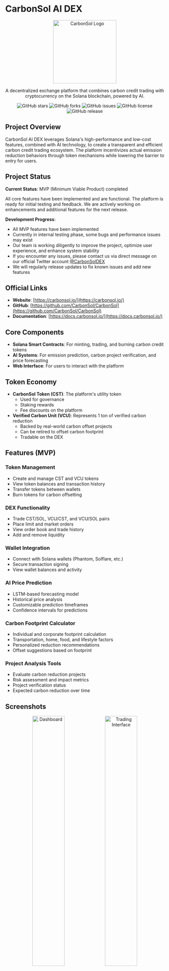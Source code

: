 # CarbonSol AI DEX

<!-- Logo with dark/light mode support -->
<div align="center">
  <a href="https://carbonsol.io">
    <picture>
      <source media="(prefers-color-scheme: dark)" srcset="assets/logo.svg">
      <source media="(prefers-color-scheme: light)" srcset="assets/logo.svg">
      <img alt="CarbonSol Logo" src="assets/logo.svg" width="200" height="200">
    </picture>
  </a>
</div>

<p align="center">
  A decentralized exchange platform that combines carbon credit trading with cryptocurrency on the Solana blockchain, powered by AI.
</p>

<div align="center">
  
  ![GitHub stars](https://img.shields.io/github/stars/CarbonSol/CarbonSol?style=social)
  ![GitHub forks](https://img.shields.io/github/forks/CarbonSol/CarbonSol?style=social)
  ![GitHub issues](https://img.shields.io/github/issues/CarbonSol/CarbonSol)
  ![GitHub license](https://img.shields.io/github/license/CarbonSol/CarbonSol)
  ![GitHub release](https://img.shields.io/github/v/release/CarbonSol/CarbonSol?include_prereleases)
  
</div>

## Project Overview

CarbonSol AI DEX leverages Solana's high-performance and low-cost features, combined with AI technology, to create a transparent and efficient carbon credit trading ecosystem. The platform incentivizes actual emission reduction behaviors through token mechanisms while lowering the barrier to entry for users.

## Project Status

**Current Status**: MVP (Minimum Viable Product) completed

All core features have been implemented and are functional. The platform is ready for initial testing and feedback. We are actively working on enhancements and additional features for the next release.

**Development Progress**: 
- All MVP features have been implemented
- Currently in internal testing phase, some bugs and performance issues may exist
- Our team is working diligently to improve the project, optimize user experience, and enhance system stability
- If you encounter any issues, please contact us via direct message on our official Twitter account [@CarbonSolDEX](https://twitter.com/CarbonSolDEX)
- We will regularly release updates to fix known issues and add new features

## Official Links

- **Website**: [https://carbonsol.io/](https://carbonsol.io/)
- **GitHub**: [https://github.com/CarbonSol/CarbonSol](https://github.com/CarbonSol/CarbonSol)
- **Documentation**: [https://docs.carbonsol.io/](https://docs.carbonsol.io/)

## Core Components

- **Solana Smart Contracts**: For minting, trading, and burning carbon credit tokens
- **AI Systems**: For emission prediction, carbon project verification, and price forecasting
- **Web Interface**: For users to interact with the platform

## Token Economy

- **CarbonSol Token (CST)**: The platform's utility token
  - Used for governance
  - Staking rewards
  - Fee discounts on the platform
- **Verified Carbon Unit (VCU)**: Represents 1 ton of verified carbon reduction
  - Backed by real-world carbon offset projects
  - Can be retired to offset carbon footprint
  - Tradable on the DEX

## Features (MVP)

### Token Management
- Create and manage CST and VCU tokens
- View token balances and transaction history
- Transfer tokens between wallets
- Burn tokens for carbon offsetting

### DEX Functionality
- Trade CST/SOL, VCU/CST, and VCU/SOL pairs
- Place limit and market orders
- View order book and trade history
- Add and remove liquidity

### Wallet Integration
- Connect with Solana wallets (Phantom, Solflare, etc.)
- Secure transaction signing
- View wallet balances and activity

### AI Price Prediction
- LSTM-based forecasting model
- Historical price analysis
- Customizable prediction timeframes
- Confidence intervals for predictions

### Carbon Footprint Calculator
- Individual and corporate footprint calculation
- Transportation, home, food, and lifestyle factors
- Personalized reduction recommendations
- Offset suggestions based on footprint

### Project Analysis Tools
- Evaluate carbon reduction projects
- Risk assessment and impact metrics
- Project verification status
- Expected carbon reduction over time

## Screenshots

<div align="center">
  <img src="assets/screenshots/dashboard.png" alt="Dashboard" width="45%">
  <img src="assets/screenshots/trade.png" alt="Trading Interface" width="45%">
</div>

<div align="center">
  <img src="assets/screenshots/carbon-calculator.png" alt="Carbon Calculator" width="45%">
  <img src="assets/screenshots/projects.png" alt="Carbon Projects" width="45%">
</div>

## AI Features

CarbonSol integrates several AI-powered features:

- **Price Prediction**: LSTM-based model for forecasting carbon credit prices
  - Uses historical price data and market trends
  - Incorporates external factors like policy changes and market sentiment
  - Provides short and long-term forecasts

- **Carbon Footprint Calculation**: AI-assisted calculation of individual and corporate carbon footprints
  - Machine learning algorithms to estimate emissions from user inputs
  - Personalized recommendations for reduction
  - Comparison with similar profiles

- **Project Analysis**: Evaluation of carbon reduction projects using machine learning
  - Risk assessment based on project type, location, and methodology
  - Impact prediction using historical project data
  - Verification status monitoring

## Technical Architecture

```
CarbonSol/
├── contracts/           # Solana smart contracts
│   ├── cst_token/       # CST token implementation
│   ├── vcu_token/       # VCU token implementation
│   └── dex/             # DEX implementation
├── frontend/            # React-based web interface
│   ├── src/             # Source code
│   │   ├── components/  # Reusable UI components
│   │   ├── pages/       # Application pages
│   │   ├── services/    # API services
│   │   ├── hooks/       # Custom React hooks
│   │   └── utils/       # Utility functions
├── ai-models/           # AI prediction models
│   ├── api.py           # API for AI services
│   ├── price_prediction.py  # Price prediction model
│   └── tests/           # Test suite for AI models
├── scripts/             # Deployment and utility scripts
├── docs/                # Documentation
└── .github/             # GitHub workflows and templates
```

## Getting Started

### Prerequisites

- Node.js (v14+)
- Rust and Solana CLI
- Python 3.8+ (for AI models)

### Installation

1. Clone the repository
   ```
   git clone https://github.com/CarbonSol/CarbonSol.git
   cd CarbonSol
   ```

2. Install dependencies
   ```
   # Install frontend dependencies
   cd frontend
   npm install
   
   # Install AI model dependencies
   cd ../ai-models
   pip install -r requirements.txt
   ```

3. Set up Solana development environment
   ```
   # Install Solana CLI tools
   sh -c "$(curl -sSfL https://release.solana.com/v1.10.0/install)"
   ```

### Running the Application

The easiest way to run the application is using the provided start script:

```
chmod +x start.sh
./start.sh
```

This will:
1. Check for required dependencies
2. Install necessary packages
3. Start the AI API server
4. Start the frontend development server

Alternatively, you can start the components manually:

1. Start the AI API server
   ```
   cd ai-models
   python api.py
   ```

2. Start the frontend development server
   ```
   cd frontend
   npm start
   ```

The application will be available at http://localhost:3000

### Testing

To run the test suite:

```
# Test smart contracts
cd contracts
cargo test

# Test AI models
cd ai-models
python -m pytest tests/

# Test frontend
cd frontend
npm test
```

## Development Roadmap

1. **Phase 1** (Completed): Core smart contracts and basic DEX functionality
2. **Phase 2** (Completed): Web interface and basic AI functionality
3. **Phase 3** (In Progress): Advanced features
   - Enhanced carbon project verification
   - NFT certificates for carbon offsets
   - DAO governance implementation
4. **Phase 4** (Planned): Mobile app and expanded ecosystem
   - Mobile application development
   - Integration with more carbon credit providers
   - Advanced analytics dashboard

## Contributing

We welcome contributions from the community! Please see our [Contributing Guidelines](CONTRIBUTING.md) for more information on how to get involved.

## Frequently Asked Questions

### What is a carbon credit?
A carbon credit represents one metric ton of carbon dioxide (or equivalent greenhouse gas) that has been reduced, avoided, or sequestered.

### How does CarbonSol verify carbon projects?
CarbonSol uses a combination of AI analysis and third-party verification standards to ensure the legitimacy and impact of carbon reduction projects.

### Can I use CarbonSol to offset my personal carbon footprint?
Yes! You can calculate your footprint using our calculator, purchase VCU tokens, and retire them to offset your emissions.

### Is CarbonSol available on mainnet?
The MVP is currently deployed on Solana devnet. Mainnet launch is planned for Q3 2023.

## License

This project is licensed under the MIT License - see the [LICENSE](LICENSE) file for details.

## Acknowledgements

- [Solana Foundation](https://solana.com/) for blockchain infrastructure
- [TensorFlow](https://www.tensorflow.org/) for AI model development
- [React](https://reactjs.org/) for frontend framework
- All our contributors and community members

## Contact

For any inquiries, please visit our [official website](https://carbonsol.io/) or reach out through our [GitHub repository](https://github.com/CarbonSol/CarbonSol).

Join our community:
- [Discord](https://discord.gg/carbonsol)
- **[Twitter](https://twitter.com/CarbonSolDEX)** - For any issues or bugs, please contact us via direct message on Twitter
- [Telegram](https://t.me/CarbonSolOfficial)

### Bug Reports and Support

During the testing phase, if you encounter any issues or discover bugs, please follow these steps:

1. Contact us via direct message on Twitter [@CarbonSolDEX](https://twitter.com/CarbonSolDEX)
2. Provide a detailed description of the issue, including:
   - Steps to reproduce the problem
   - Your environment (browser, operating system, etc.)
   - Screenshots or error messages (if available)
3. Our team will respond as soon as possible to address your concerns

We highly value user feedback, and your suggestions will help us build a better product! 